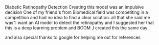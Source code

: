 Diabetic Retinopathy Detection 
Creating this model was an impulsive decision
One of my friend's from Biomedical field was competiting in a competition and had no idea to find a clear solution.
all that she said me was"I want an AI model to detect the retinopathy
and I suggested her that this is a deep learning problem and BOOM ,I created this the same day

and also special thanks to google for helping me out for references
